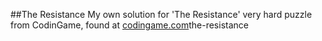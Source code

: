 ##The Resistance
My own solution for 'The Resistance' very hard puzzle from CodinGame, found at [codingame.com](https://www.codingame.com/training/expert/)the-resistance
